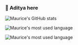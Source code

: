 ### :wave: Aditya here


![Maurice's GitHub stats](https://github-readme-stats.vercel.app/api?username=noobmaster-00&theme=dark&show_icons=true)

![Maurice's most used language](https://github-readme-streak-stats.herokuapp.com/?user=noobmaster-00&theme=dark)

![Maurice's most used language](https://github-readme-stats.vercel.app/api/top-langs?username=noobmaster-00&theme=dark&show_icons=true&locale=en&layout=compact)
